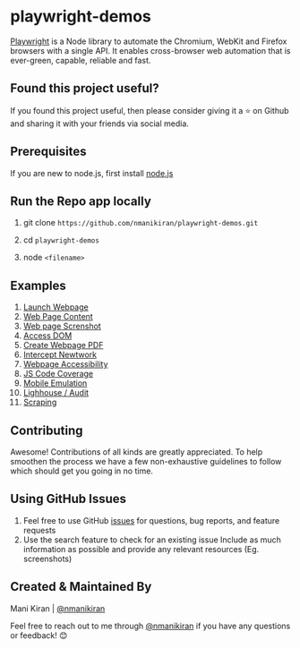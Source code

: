 # playwright-demos

[Playwright](https://github.com/microsoft/playwright) is a Node library to automate the Chromium, WebKit and Firefox browsers with a single API. It enables cross-browser web automation that is ever-green, capable, reliable and fast.

## Found this project useful?

If you found this project useful, then please consider giving it a ⭐️ on Github and sharing it with your friends via social media.

## Prerequisites

If you are new to node.js, first install [node.js](https://nodejs.org/en/)

## Run the Repo app locally

1. git clone `https://github.com/nmanikiran/playwright-demos.git`

1. cd `playwright-demos`
1. node `<filename>`

## Examples

1. [Launch Webpage](./1.launchPage.js)
1. [Web Page Content](./2.getContent.js)
1. [Web page Screnshot](./3.screenshot.js)
1. [Access DOM](./4.DOM.js)
1. [Create Webpage PDF](./5.generatePDF.js)
1. [Intercept Newtwork](./6.networkIntercept.js)
1. [Webpage Accessibility](./7.accessibility.js)
1. [JS Code Coverage](./8.codeCoverage.js)
1. [Mobile Emulation](./9.mobile.js)
1. [Lighhouse / Audit](./10.lighthouse.js)
1. [Scraping](./Scraping.js)

## Contributing

Awesome! Contributions of all kinds are greatly appreciated. To help smoothen the process we have a few non-exhaustive guidelines to follow which should get you going in no time.

## Using GitHub Issues

1. Feel free to use GitHub [issues](https://github.com/nmanikiran/playwright-demos/issues) for questions, bug reports, and feature requests
1. Use the search feature to check for an existing issue Include as much information as possible and provide any relevant resources (Eg. screenshots)

## Created & Maintained By

Mani Kiran | [@nmanikiran](https://twitter.com/nmanikiran)

Feel free to reach out to me through [@nmanikiran](https://twitter.com/nmanikiran) if you have any questions or feedback! 😊
